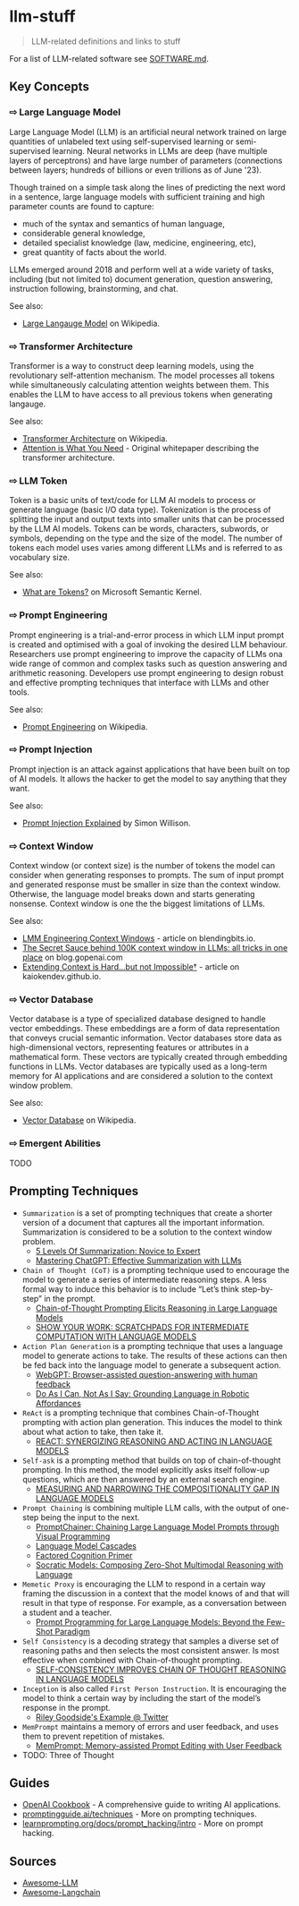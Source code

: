 # llm-stuff
> LLM-related definitions and links to stuff

For a list of LLM-related software see [SOFTWARE.md](SOFTWARE.md).

## Key Concepts

### ⇨ Large Language Model

Large Language Model (LLM) is an artificial neural network trained on large quantities of
unlabeled text using self-supervised learning or semi-supervised learning. Neural networks
in LLMs are deep (have multiple layers of perceptrons) and have large number of parameters
(connections between layers; hundreds of billions or even trillions as of June '23).

Though trained on a simple task along the lines of predicting the next word in a sentence,
large language models with sufficient training and high parameter counts are found to
capture:

* much of the syntax and semantics of human language,
* considerable general knowledge,
* detailed specialist knowledge (law, medicine, engineering, etc),
* great quantity of facts about the world.

LLMs emerged around 2018 and perform well at a wide variety of tasks, including (but not
limited to) document generation, question answering, instruction following, brainstorming,
and chat.

See also:
* [Large Langauge Model](https://en.wikipedia.org/wiki/Large_language_model) on Wikipedia.

### ⇨ Transformer Architecture

Transformer is a way to construct deep learning models, using the revolutionary
self-attention mechanism. The model processes all tokens while simultaneously calculating
attention weights between them. This enables the LLM to have access to all previous tokens
when generating langauge.

See also:
* [Transformer Architecture](https://en.wikipedia.org/wiki/Transformer_(machine_learning_model))
  on Wikipedia.
* [Attention is What You Need](https://arxiv.org/pdf/1706.03762.pdf) - Original
  whitepaper describing the transformer architecture.

### ⇨ LLM Token

Token is a basic units of text/code for LLM AI models to process or generate language
(basic I/O data type). Tokenization is the process of splitting the input and output
texts into smaller units that can be processed by the LLM AI models. Tokens can be words,
characters, subwords, or symbols, depending on the type and the size of the model. The
number of tokens each model uses varies among different LLMs and is referred to as
vocabulary size.

See also:
* [What are Tokens?](https://learn.microsoft.com/en-us/semantic-kernel/prompt-engineering/tokens)
  on Microsoft Semantic Kernel.

### ⇨ Prompt Engineering

Prompt engineering is a trial-and-error process in which LLM input prompt is created and
optimised with a goal of invoking the desired LLM behaviour. Researchers use prompt
engineering to improve the capacity of LLMs ona wide range of common and complex tasks such
as question answering and arithmetic reasoning. Developers use prompt engineering to design
robust and effective prompting techniques that interface with LLMs and other tools.

See also:
* [Prompt Engineering](https://en.wikipedia.org/wiki/Prompt_engineering) on Wikipedia.

### ⇨ Prompt Injection

Prompt injection is an attack against applications that have been built on top of AI models.
It allows the hacker to get the model to say anything that they want.

See also:
* [Prompt Injection Explained](https://simonwillison.net/2023/May/2/prompt-injection-explained/)
  by Simon Willison.

### ⇨ Context Window

Context window (or context size) is the number of tokens the model can consider when
generating responses to prompts. The sum of input prompt and generated response must be
smaller in size than the context window. Otherwise, the language model breaks down and
starts generating nonsense. Context window is one the the biggest limitations of LLMs.

See also:
* [LMM Engineering Context Windows](https://blendingbits.io/p/llm-engineering-context-windows) -
  article on blendingbits.io.
* [The Secret Sauce behind 100K context window in LLMs: all tricks in one
  place](https://blog.gopenai.com/how-to-speed-up-llms-and-use-100k-context-window-all-tricks-in-one-place-ffd40577b4c)
  on blog.gopenai.com
* [Extending Context is Hard…but not Impossible†](https://kaiokendev.github.io/context) -
  article on kaiokendev.github.io.

### ⇨ Vector Database

Vector database is a type of specialized database designed to handle vector embeddings.
These embeddings are a form of data representation that conveys crucial semantic
information. Vector databases store data as high-dimensional vectors, representing features
or attributes in a mathematical form. These vectors are typically created through embedding
functions in LLMs. Vector databases are typically used as a long-term memory for AI
applications and are considered a solution to the context window problem.

See also:
* [Vector Database](https://en.wikipedia.org/wiki/Vector_database) on Wikipedia.
 
### ⇨ Emergent Abilities

TODO

## Prompting Techniques

* `Summarization` is a set of prompting techniques that create a shorter version of a document
  that captures all the important information. Summarization is considered to be a solution
  to the context window problem.
   - [5 Levels Of Summarization: Novice to Expert](https://github.com/gkamradt/langchain-tutorials/blob/main/data_generation/5%20Levels%20Of%20Summarization%20-%20Novice%20To%20Expert.ipynb)
   - [Mastering ChatGPT: Effective Summarization with
     LLMs](https://towardsdatascience.com/chatgpt-summarization-llms-chatgpt3-chatgpt4-artificial-intelligence-16cf0e3625ce)
* `Chain of Thought (CoT)` is a prompting technique used to encourage the model to generate
  a series of intermediate reasoning steps. A less formal way to induce this behavior is
  to include “Let’s think step-by-step” in the prompt.
   - [Chain-of-Thought Prompting Elicits Reasoning in Large Language
     Models](https://arxiv.org/pdf/2201.11903.pdf)
   - [SHOW YOUR WORK: SCRATCHPADS FOR INTERMEDIATE COMPUTATION WITH LANGUAGE
     MODELS](https://arxiv.org/pdf/2112.00114.pdf)
* `Action Plan Generation` is a prompting technique that uses a language model to generate
  actions to take. The results of these actions can then be fed back into the language model
  to generate a subsequent action.
   - [WebGPT: Browser-assisted question-answering with human
     feedback](https://arxiv.org/pdf/2112.09332.pdf)
   - [Do As I Can, Not As I Say: Grounding Language in Robotic
     Affordances](https://say-can.github.io/assets/palm_saycan.pdf)
* `ReAct` is a prompting technique that combines Chain-of-Thought prompting with action plan
  generation. This induces the model to think about what action to take, then take it.
   - [REACT: SYNERGIZING REASONING AND ACTING IN LANGUAGE
     MODELS](https://arxiv.org/pdf/2210.03629.pdf)
* `Self-ask` is a prompting method that builds on top of chain-of-thought prompting. In this
  method, the model explicitly asks itself follow-up questions, which are then answered
  by an external search engine.
   - [MEASURING AND NARROWING THE COMPOSITIONALITY GAP IN LANGUAGE
     MODELS](https://ofir.io/self-ask.pdf)
* `Prompt Chaining` is combining multiple LLM calls, with the output of one-step being the
  input to the next.
   - [PromptChainer: Chaining Large Language Model Prompts through Visual
     Programming](https://arxiv.org/pdf/2203.06566.pdf)
   - [Language Model Cascades](https://arxiv.org/pdf/2207.10342.pdf)
   - [Factored Cognition Primer](https://primer.ought.org/)
   - [Socratic Models: Composing Zero-Shot Multimodal Reasoning with
     Language](https://socraticmodels.github.io/)
* `Memetic Proxy` is encouraging the LLM to respond in a certain way framing the discussion
  in a context that the model knows of and that will result in that type of response. For
  example, as a conversation between a student and a teacher.
   - [Prompt Programming for Large Language Models: Beyond the Few-Shot
     Paradigm](https://arxiv.org/pdf/2102.07350.pdf)
* `Self Consistency` is a decoding strategy that samples a diverse set of reasoning paths
  and then selects the most consistent answer. Is most effective when combined with
  Chain-of-thought prompting.
   - [SELF-CONSISTENCY IMPROVES CHAIN OF THOUGHT REASONING IN LANGUAGE
     MODELS](https://arxiv.org/pdf/2203.11171.pdf)
* `Inception` is also called `First Person Instruction`. It is encouraging the model to think
  a certain way by including the start of the model’s response in the prompt.
   - [Riley Goodside's Example @
     Twitter](https://twitter.com/goodside/status/1583262455207460865?s=20&t=8Hz7XBnK1OF8siQrxxCIGQ)
* `MemPrompt` maintains a memory of errors and user feedback, and uses them to prevent
  repetition of mistakes.
   - [MemPrompt: Memory-assisted Prompt Editing with User Feedback](https://memprompt.com/)
* TODO: Three of Thought

## Guides
* [OpenAI Cookbook](https://github.com/openai/openai-cookbook) - A comprehensive guide
  to writing AI applications.
* [promptingguide.ai/techniques](https://www.promptingguide.ai/techniques) - More on
  prompting techniques.
* [learnprompting.org/docs/prompt_hacking/intro](https://learnprompting.org/docs/prompt_hacking/intro) -
  More on prompt hacking.

## Sources

* [Awesome-LLM](https://github.com/Hannibal046/Awesome-LLM#open-llm)
* [Awesome-Langchain](https://github.com/kyrolabs/awesome-langchain)
